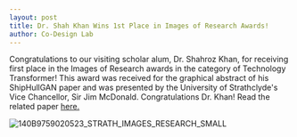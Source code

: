 ```yaml
---
layout: post
title: Dr. Shah Khan Wins 1st Place in Images of Research Awards!
author: Co-Design Lab
---
```


Congratulations to our visiting scholar alum, Dr. Shahroz Khan, for receiving first place in the Images of Research awards in the category of Technology Transformer! This award was received for the graphical abstract of his ShipHullGAN paper and was presented by the University of Strathclyde's Vice Chancellor, Sir Jim McDonald. Congratulations Dr. Khan! Read the related paper [here.](https://codesign.berkeley.edu/papers/khan-cmame/)

![140B9759020523_STRATH_IMAGES_RESEARCH_SMALL](https://github.com/kgl-research/kgl-research.github.io/assets/92490264/78de0951-95b9-48d8-8282-2de42a4d0caf)
